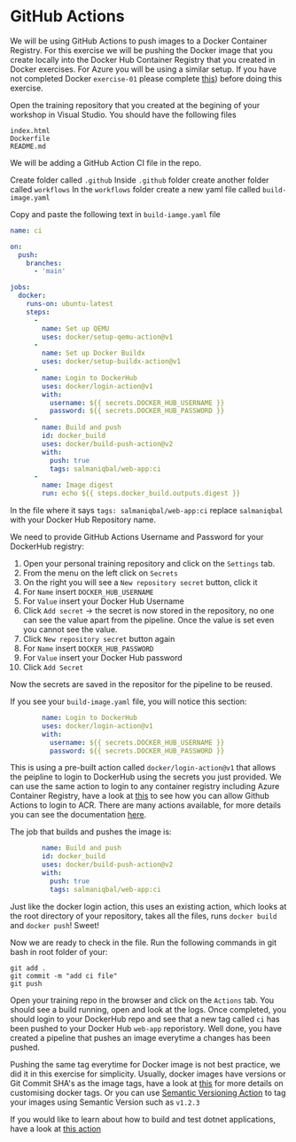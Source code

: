 # GitHub Actions

We will be using GitHub Actions to push images to a Docker Container Registry. For this exercise we will be pushing the Docker image that you create locally into the Docker Hub Container Registry that you created in Docker exercises. For Azure you will be using a similar setup. If you have not completed Docker `exercise-01` please complete [this](https://github.com/appvia/training-material/tree/main/material/02-docker/exercise-1#container-registry)) before doing this exercise. 

Open the training repository that you created at the begining of your workshop in Visual Studio. You should have the following files

```
index.html
Dockerfile
README.md
```

We will be adding a GitHub Action CI file in the repo.

Create folder called `.github` 
Inside `.github` folder create another folder called `workflows` 
In the `workflows` folder create a new yaml file called `build-image.yaml` 

Copy and paste the following text in `build-iamge.yaml` file 

```yaml
name: ci

on:
  push:
    branches:
      - 'main'

jobs:
  docker:
    runs-on: ubuntu-latest
    steps:
      -
        name: Set up QEMU
        uses: docker/setup-qemu-action@v1
      -
        name: Set up Docker Buildx
        uses: docker/setup-buildx-action@v1
      -
        name: Login to DockerHub
        uses: docker/login-action@v1 
        with:
          username: ${{ secrets.DOCKER_HUB_USERNAME }}
          password: ${{ secrets.DOCKER_HUB_PASSWORD }}
      -
        name: Build and push
        id: docker_build
        uses: docker/build-push-action@v2
        with:
          push: true
          tags: salmaniqbal/web-app:ci
      -
        name: Image digest
        run: echo ${{ steps.docker_build.outputs.digest }}
```

In the file where it says `tags: salmaniqbal/web-app:ci` replace `salmaniqbal` with your Docker Hub Repository name. 

We need to provide GitHub Actions Username and Password for your DockerHub registry:

1. Open your personal training repository and click on the `Settings` tab.  
2. From the menu on the left click on `Secrets`
3. On the right you will see a `New repository secret` button, click it
4. For `Name` insert `DOCKER_HUB_USERNAME`
5. For `Value` insert your Docker Hub Username
6. Click `Add secret` -> the secret is now stored in the repository, no one can see the value apart from the pipeline. Once the value is set even you cannot see the value.
7. Click `New repository secret` button again
8. For `Name` insert `DOCKER_HUB_PASSWORD`
9.  For `Value` insert your Docker Hub password
10. Click `Add Secret`

Now the secrets are saved in the repositor for the pipeline to be reused. 

If you see your `build-image.yaml` file, you will notice this section:

```yaml
        name: Login to DockerHub
        uses: docker/login-action@v1 
        with:
          username: ${{ secrets.DOCKER_HUB_USERNAME }}
          password: ${{ secrets.DOCKER_HUB_PASSWORD }}
```

This is using a pre-built action called `docker/login-action@v1` that allows the peipline to login to DockerHub using the secrets you just provided. We can use the same action to login to any container registry including Azure Container Registry, have a look at [this](https://github.com/marketplace/actions/azure-container-registry-login) to see how you can allow Github Actions to login to ACR. There are many actions available, for more details you can see the documentation [here](https://docs.github.com/en/actions).

The job that builds and pushes the image is:

```yaml
        name: Build and push
        id: docker_build
        uses: docker/build-push-action@v2
        with:
          push: true
          tags: salmaniqbal/web-app:ci
```

Just like the docker login action, this uses an existing action, which looks at the root directory of your repository, takes all the files, runs `docker build` and `docker push`! Sweet!

Now we are ready to check in the file. Run the following commands in git bash in root folder of your:

`git add .`  
`git commit -m "add ci file"`  
`git push`  

Open your training repo in the browser and click on the `Actions` tab. You should see a build running, open and look at the logs. Once completed, you should login to your DockerHub repo and see that a new tag called `ci` has been pushed to your Docker Hub `web-app` reporistory. Well done, you have created a pipeline that pushes an image everytime a changes has been pushed.

Pushing the same tag everytime for Docker image is not best practice, we did it in this exercise for simplicity. Usually, docker images have versions or Git Commit SHA's as the image tags, have a look at [this](https://www.lotharschulz.info/2020/07/23/github-packages-docker-image-tags-customization-with-github-actions/) for more details on customising docker tags. Or you can use [Semantic Versioning Action](https://github.com/marketplace/actions/docker-publish-semver-tags) to tag your images using Semantic Version such as `v1.2.3`

If you would like to learn about how to build and test dotnet applications, have a look at [this action](https://github.com/actions/setup-dotnet)
